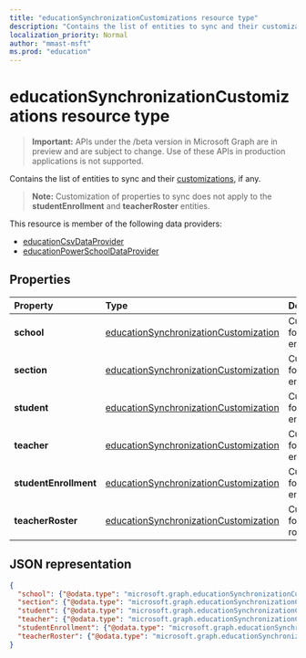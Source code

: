 ```yaml
---
title: "educationSynchronizationCustomizations resource type"
description: "Contains the list of entities to sync and their customizations, if any."
localization_priority: Normal
author: "mmast-msft"
ms.prod: "education"
---
```


# educationSynchronizationCustomizations resource type

> **Important:** APIs under the /beta version in Microsoft Graph are in preview and are subject to change. Use of these APIs in production applications is not supported.

Contains the list of entities to sync and their [customizations](educationsynchronizationcustomization.md), if any.

> **Note:** Customization of properties to sync does not apply to the **studentEnrollment** and **teacherRoster** entities.

This resource is member of the following data providers:

* [educationCsvDataProvider](educationcsvdataprovider.md)
* [educationPowerSchoolDataProvider](educationpowerschooldataprovider.md)

## Properties

| Property | Type | Description |
|:-|:-|:-|
| **school** | [educationSynchronizationCustomization](educationsynchronizationcustomization.md) |  Customization for a school entity.        |
| **section** | [educationSynchronizationCustomization](educationsynchronizationcustomization.md) |  Customization for a section entity.         |
| **student** | [educationSynchronizationCustomization](educationsynchronizationcustomization.md) |  Customization for a student entity.         |
| **teacher** | [educationSynchronizationCustomization](educationsynchronizationcustomization.md) |  Customization for a teacher entity.         |
| **studentEnrollment** | [educationSynchronizationCustomization](educationsynchronizationcustomization.md) |  Customization for student enrollment.           |
| **teacherRoster** | [educationSynchronizationCustomization](educationsynchronizationcustomization.md) |       Customization for a teacher roster.    |

## JSON representation
<!-- {
  "blockType": "resource",
  "optionalProperties": [

  ],
  "@odata.type": "#microsoft.graph.educationSynchronizationCustomizations"
}-->

```json
{
  "school": {"@odata.type": "microsoft.graph.educationSynchronizationCustomization"},
  "section": {"@odata.type": "microsoft.graph.educationSynchronizationCustomization"},
  "student": {"@odata.type": "microsoft.graph.educationSynchronizationCustomization"},
  "teacher": {"@odata.type": "microsoft.graph.educationSynchronizationCustomization"},
  "studentEnrollment": {"@odata.type": "microsoft.graph.educationSynchronizationCustomization"},
  "teacherRoster": {"@odata.type": "microsoft.graph.educationSynchronizationCustomization"}
}
```
